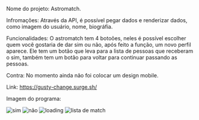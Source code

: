 Nome do projeto: Astromatch.

Infromações: Através da API, é possível pegar dados e renderizar dados, como imagem do usuário, nome, biográfia.

Funcionalidades: O astromatch tem 4 botoões, neles é possível escolher quem você gostaria de dar sim ou não, após feito a função, um novo perfil aparece.
Ele tem um botão que leva para a lista de pessoas que receberam o sim, também tem um botão para voltar para continuar passando as pessoas.

Contra: No momento ainda não foi colocar um design mobile.

Link: https://gusty-change.surge.sh/

Imagem do programa:


![sim](https://user-images.githubusercontent.com/78940689/153722406-b8d83378-3d21-4ca5-ad8e-a4fbd2638081.jpg)
![não](https://user-images.githubusercontent.com/78940689/153722416-9ce8174b-ec4a-4fce-b58c-22dca196ad7d.jpg)
![loading](https://user-images.githubusercontent.com/78940689/153722419-88adbfe9-2c8b-44a6-8c34-cd5c17aede9e.jpg)
![lista de match](https://user-images.githubusercontent.com/78940689/153722423-b5cc5c74-987d-4e22-820a-301618d5e645.jpg)
